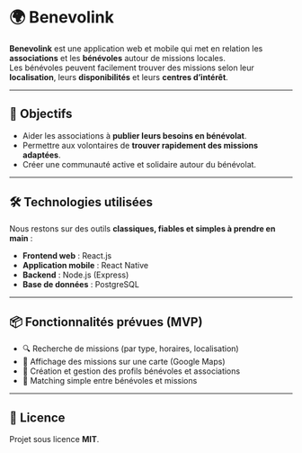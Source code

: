 # 🌍 Benevolink

**Benevolink** est une application web et mobile qui met en relation les **associations** et les **bénévoles** autour de missions locales.  
Les bénévoles peuvent facilement trouver des missions selon leur **localisation**, leurs **disponibilités** et leurs **centres d’intérêt**.  

---

## 🎯 Objectifs

- Aider les associations à **publier leurs besoins en bénévolat**.  
- Permettre aux volontaires de **trouver rapidement des missions adaptées**.  
- Créer une communauté active et solidaire autour du bénévolat.  

---

## 🛠️ Technologies utilisées

Nous restons sur des outils **classiques, fiables et simples à prendre en main** :  

- **Frontend web** : React.js  
- **Application mobile** : React Native  
- **Backend** : Node.js (Express)  
- **Base de données** : PostgreSQL  

---

## 📦 Fonctionnalités prévues (MVP)

- 🔍 Recherche de missions (par type, horaires, localisation)  
- 📍 Affichage des missions sur une carte (Google Maps)  
- 📝 Création et gestion des profils bénévoles et associations  
- 🤝 Matching simple entre bénévoles et missions  
---

## 📜 Licence

Projet sous licence **MIT**.

```

